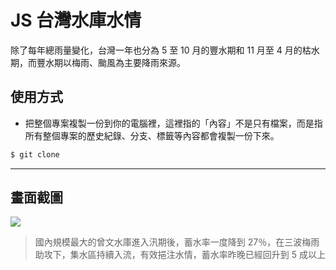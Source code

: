 # JS 台灣水庫水情

除了每年總雨量變化，台灣一年也分為 5 至 10 月的豐水期和 11 月至 4 月的枯水期，而豐水期以梅雨、颱風為主要降雨來源。

## 使用方式
- 把整個專案複製一份到你的電腦裡，這裡指的「內容」不是只有檔案，而是指所有整個專案的歷史紀錄、分支、標籤等內容都會複製一份下來。
```sh
$ git clone
```

----

## 畫面截圖
![](https://i.imgur.com/7aDDVkM.png)
> 國內規模最大的曾文水庫進入汛期後，蓄水率一度降到 27％，在三波梅雨助攻下，集水區持續入流，有效挹注水情，蓄水率昨晚已經回升到 5 成以上